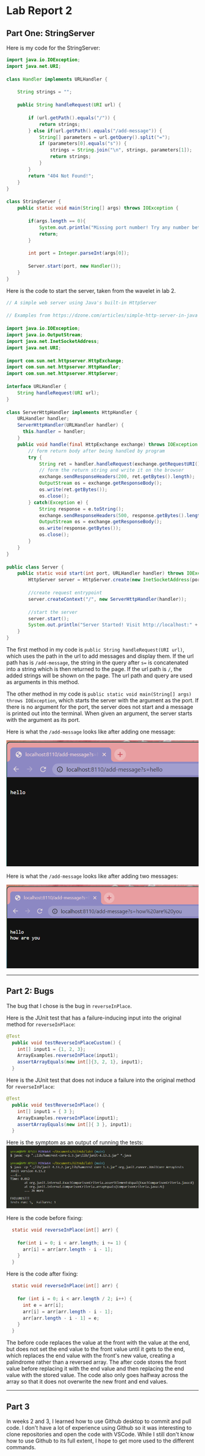 # Lab Report 2
## Part One: StringServer

Here is my code for the StringServer:

``` java
import java.io.IOException;
import java.net.URI;

class Handler implements URLHandler {

    String strings = "";

    public String handleRequest(URI url) {

        if (url.getPath().equals("/")) {
            return strings;
        } else if(url.getPath().equals("/add-message")) {
            String[] parameters = url.getQuery().split("=");
            if (parameters[0].equals("s")) {
                strings = String.join("\n", strings, parameters[1]);
                return strings;
            }
        }
        return "404 Not Found!";
    }
}

class StringServer {
    public static void main(String[] args) throws IOException {

        if(args.length == 0){
            System.out.println("Missing port number! Try any number between 1024 to 49151");
            return;
        }

        int port = Integer.parseInt(args[0]);

        Server.start(port, new Handler());
    }
}
```
Here is the code to start the server, taken from the wavelet in lab 2.

``` java
// A simple web server using Java's built-in HttpServer

// Examples from https://dzone.com/articles/simple-http-server-in-java were useful references

import java.io.IOException;
import java.io.OutputStream;
import java.net.InetSocketAddress;
import java.net.URI;

import com.sun.net.httpserver.HttpExchange;
import com.sun.net.httpserver.HttpHandler;
import com.sun.net.httpserver.HttpServer;

interface URLHandler {
    String handleRequest(URI url);
}

class ServerHttpHandler implements HttpHandler {
    URLHandler handler;
    ServerHttpHandler(URLHandler handler) {
      this.handler = handler;
    }
    public void handle(final HttpExchange exchange) throws IOException {
        // form return body after being handled by program
        try {
            String ret = handler.handleRequest(exchange.getRequestURI());
            // form the return string and write it on the browser
            exchange.sendResponseHeaders(200, ret.getBytes().length);
            OutputStream os = exchange.getResponseBody();
            os.write(ret.getBytes());
            os.close();
        } catch(Exception e) {
            String response = e.toString();
            exchange.sendResponseHeaders(500, response.getBytes().length);
            OutputStream os = exchange.getResponseBody();
            os.write(response.getBytes());
            os.close();
        }
    }
}

public class Server {
    public static void start(int port, URLHandler handler) throws IOException {
        HttpServer server = HttpServer.create(new InetSocketAddress(port), 0);

        //create request entrypoint
        server.createContext("/", new ServerHttpHandler(handler));

        //start the server
        server.start();
        System.out.println("Server Started! Visit http://localhost:" + port + " to visit.");
    }
}
```

The first method in my code is `public String handleRequest(URI url)`, which uses the path in the url to add messages and display them. If the url path has is `/add-message`, the string in the query after `s=` is concatenated into a string which is then returned to the page. If the url path is `/`, the added strings will be shown on the page. The url path and query are used as arguments in this method.

The other method in my code is `public static void main(String[] args) throws IOException`, which starts the server with the argument as the port. If there is no argument for the port, the server does not start and a message is printed out into the terminal. When given an argument, the server starts with the argument as its port.


Here is what the `/add-message` looks like after adding one message:


![Image](lab2-images/add-message1.png)


Here is what the `/add-message` looks like after adding two messages:


![Image](lab2-images/add-message2.png)

---
## Part 2: Bugs

The bug that I chose is the bug in `reverseInPlace`.

Here is the JUnit test that has a failure-inducing input into the original method for `reverseInPlace`:
``` java
@Test
  public void testReverseInPlaceCustom() {
    int[] input1 = {1, 2, 3};
    ArrayExamples.reverseInPlace(input1);
    assertArrayEquals(new int[]{3, 2, 1}, input1);
  }
 ```
 
Here is the JUnit test that does not induce a failure into the original method for `reverseInPlace`:
```java
@Test 
  public void testReverseInPlace() {
    int[] input1 = { 3 };
    ArrayExamples.reverseInPlace(input1);
    assertArrayEquals(new int[]{ 3 }, input1);
  }
```

Here is the symptom as an output of running the tests:
![Image](lab2-images/symptom.png)

Here is the code before fixing:
```java
  static void reverseInPlace(int[] arr) {

    for(int i = 0; i < arr.length; i += 1) {
      arr[i] = arr[arr.length - i - 1];
    }
  }
```

Here is the code after fixing:
```java
  static void reverseInPlace(int[] arr) {
  
    for (int i = 0; i < arr.length / 2; i++) {
      int e = arr[i];
      arr[i] = arr[arr.length - i - 1];
      arr[arr.length - i - 1] = e;
    }
  }
```
The before code replaces the value at the front with the value at the end, but does not set the end value to the front value until it gets to the end, which replaces the end value with the front's new value, creating a palindrome rather than a reversed array. The after code stores the front value before replacing it with the end value and then replacing the end value with the stored value. The code also only goes halfway across the array so that it does not overwrite the new front and end values.

---

## Part 3
In weeks 2 and 3, I learned how to use Github desktop to commit and pull code. I don't have a lot of experience using Github so it was interesting to clone repositories and open the code with VSCode. While I still don't know how to use Github to its full extent, I hope to get more used to the different commands.
